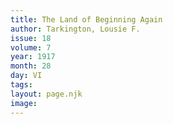 ```yaml
---
title: The Land of Beginning Again
author: Tarkington, Lousie F.
issue: 18
volume: 7
year: 1917
month: 28
day: VI
tags:
layout: page.njk
image:
---
```



